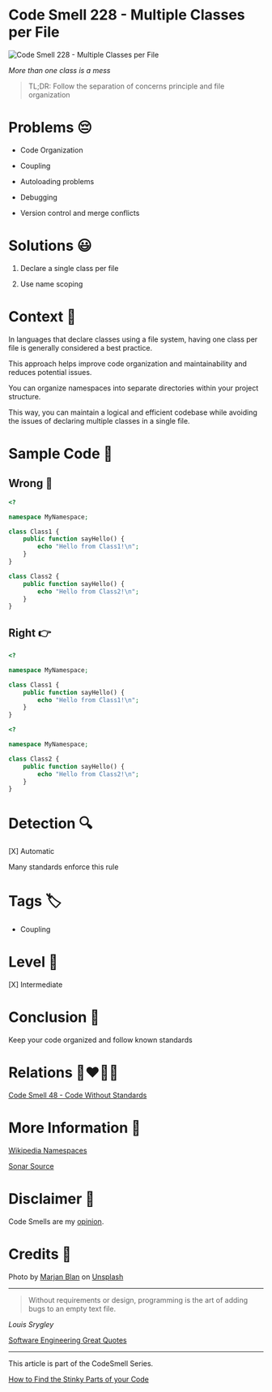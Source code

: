 # Code Smell 228 - Multiple Classes per File
            
![Code Smell 228 - Multiple Classes per File](Code%20Smell%20228%20-%20Multiple%20Classes%20per%20File.jpg)

*More than one class is a mess*

> TL;DR: Follow the separation of concerns principle and file organization

# Problems 😔 

- Code Organization

- Coupling

- Autoloading problems

- Debugging

- Version control and merge conflicts

# Solutions 😃

1. Declare a single class per file

2. Use name scoping

# Context 💬

In languages that declare classes using a file system, having one class per file is generally considered a best practice. 

This approach helps improve code organization and maintainability and reduces potential issues. 

You can organize namespaces into separate directories within your project structure. 

This way, you can maintain a logical and efficient codebase while avoiding the issues of declaring multiple classes in a single file.

# Sample Code 📖

## Wrong 🚫

<!-- [Gist Url](https://gist.github.com/mcsee/ac8b6a8e3680a3083b1a74419973b12a) -->

```php
<?

namespace MyNamespace;

class Class1 {
    public function sayHello() {
        echo "Hello from Class1!\n";
    }
}

class Class2 {
    public function sayHello() {
        echo "Hello from Class2!\n";
    }
}
```

## Right 👉

<!-- [Gist Url](https://gist.github.com/mcsee/4b950a826ccb43b3309fa11a0cee13bd) -->

```php
<?

namespace MyNamespace;

class Class1 {
    public function sayHello() {
        echo "Hello from Class1!\n";
    }
}
```

<!-- [Gist Url](https://gist.github.com/mcsee/e55306d421eb33c7f70ddb77869f0ba2) -->

```php
<?

namespace MyNamespace;

class Class2 {
    public function sayHello() {
        echo "Hello from Class2!\n";
    }
}
```

# Detection 🔍

[X] Automatic 

Many standards enforce this rule

# Tags 🏷️

- Coupling

# Level 🔋

[X] Intermediate

# Conclusion 🏁

Keep your code organized and follow known standards

# Relations 👩‍❤️‍💋‍👨

[Code Smell 48 - Code Without Standards](https://github.com/mcsee/Software-Design-Articles/tree/main/Articles/Code%20Smells/Code%20Smell%2048%20-%20Code%20Without%20Standards/readme.md)

# More Information 📕

[Wikipedia Namespaces](https://en.wikipedia.org/wiki/Namespace)

[Sonar Source](https://rules.sonarsource.com/java/RSPEC-1996/)

# Disclaimer 📘

Code Smells are my [opinion](https://github.com/mcsee/Software-Design-Articles/tree/main/Articles/Blogging/I%20Wrote%20More%20than%2090%20Articles%20on%202021%20Here%20is%20What%20I%20Learned/readme.md).

# Credits 🙏

Photo by [Marjan Blan](https://unsplash.com/@marjan_blan) on [Unsplash](https://unsplash.com/photos/jZrundu19Hw)
    
* * *

> Without requirements or design, programming is the art of adding bugs to an empty text file.

_Louis Srygley_
 
[Software Engineering Great Quotes](https://github.com/mcsee/Software-Design-Articles/tree/main/Articles/Quotes/Software%20Engineering%20Great%20Quotes/readme.md)

* * *

This article is part of the CodeSmell Series.

[How to Find the Stinky Parts of your Code](https://github.com/mcsee/Software-Design-Articles/tree/main/Articles/Code%20Smells/How%20to%20Find%20the%20Stinky%20parts%20of%20your%20Code/readme.md)